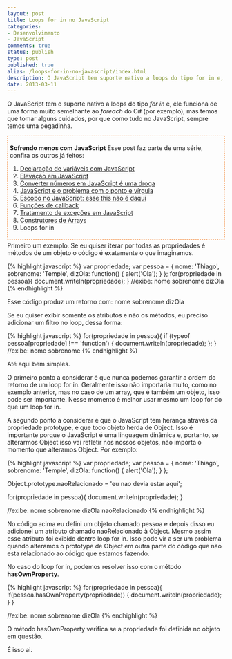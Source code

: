 ```yaml
---
layout: post
title: Loops for in no JavaScript
categories:
- Desenvolvimento
- JavaScript
comments: true
status: publish
type: post
published: true
alias: /loops-for-in-no-javascript/index.html
description: O JavaScript tem suporte nativo a loops do tipo for in e, apesar de ter uma funcionalidade similar à outras linguagens, precisamos tomar alguns cuidados.
date: 2013-03-11
---
```

O JavaScript tem o suporte nativo a loops do tipo <em>for in</em> e, ele funciona de uma forma muito semelhante ao <em>foreach</em> do C# (por exemplo), mas temos que tomar alguns cuidados, por que como tudo no JavaScript, sempre temos uma pegadinha.
<div style="margin: 5px 0px; border: #f48432 1px dashed; padding: 5px;">

<strong>Sofrendo menos com JavaScript</strong>
Esse post faz parte de uma série, confira os outros já feitos:
<ol>
	<li><a href="/blog/2012/10/25/declarao-de-variveis-com-javascript/">Declaração de variáveis com JavaScript</a></li>
	<li><a href="/blog/2012/11/05/elevao-em-javascript/">Elevação em JavaScript</a></li>
	<li><a href="/blog/2012/11/12/converter-numeros-em-javascript-e-uma-droga/">Converter números em JavaScript é uma droga</a></li>
	<li><a href="/blog/2012/11/21/javascript-ponto-virgula/">JavaScript e o problema com o ponto e vírgula</a></li>
	<li><a href="/blog/2012/11/28/escopo-no-javascript/">Escopo no JavaScript: esse this não é daqui</a></li>
	<li><a href="/blog/2012/12/05/funes-de-callback-no-javascript/">Funções de callback</a></li>
	<li><a href="/blog/2012/12/14/tratamento-de-excecoes-em-javascript/">Tratamento de exceções em JavaScript</a></li>
	<li><a href="/blog/2013/02/18/construtores-de-arrays-do-javascript/">Construtores de Arrays</a></li>
	<li>Loops for in</li>
</ol>
</div>
Primeiro um exemplo. Se eu quiser iterar por todas as propriedades é métodos de um objeto o código é exatamente o que imaginamos.

{% highlight javascript %}
var propriedade;
var pessoa = {
    nome: 'Thiago',
    sobrenome: 'Temple',
    dizOla: function() {
        alert('Ola');
    }
};
for(propriedade in pessoa){
    document.writeln(propriedade);
}
//exibe: nome sobrenome dizOla
{% endhighlight %}

Esse código produz um retorno com: nome sobrenome dizOla

Se eu quiser exibir somente os atributos e não os métodos, eu preciso adicionar um filtro no loop, dessa forma:

{% highlight javascript %}
for(propriedade in pessoa){
    if (typeof pessoa[propriedade] !== 'function') {
        document.writeln(propriedade);
    };
}
//exibe: nome sobrenome
{% endhighlight %}

Até aqui bem simples.

O primeiro ponto a considerar é que nunca podemos garantir a ordem do retorno de um loop for in. Geralmente isso não importaria muito, como no exemplo anterior, mas no caso de um array, que é também um objeto, isso pode ser importante. Nesse momento é melhor usar mesmo um loop for do que um loop for in.

A segundo ponto a considerar é que o JavaScript tem herança através da propriedade prototype, e que todo objeto herda de Object. Isso é importante porque o JavaScript é uma linguagem dinâmica e, portanto, se alterarmos Object isso vai refletir nos nossos objetos, não importa o momento que alteramos Object. Por exemplo:

{% highlight javascript %}
var propriedade;
var pessoa = {
    nome: 'Thiago',
    sobrenome: 'Temple',
    dizOla: function() {
        alert('Ola');
    }
};

Object.prototype.naoRelacionado = 'eu nao devia estar aqui';

for(propriedade in pessoa){
    document.writeln(propriedade);
}

//exibe: nome sobrenome dizOla naoRelacionado
{% endhighlight %}

No código acima eu defini um objeto chamado pessoa e depois disso eu adicionei um atributo chamado naoRelacionado à Object. Mesmo assim esse atributo foi exibido dentro loop for in. Isso pode vir a ser um problema quando alteramos o prototype de Object em outra parte do código que não esta relacionado ao código que estamos fazendo.

No caso do loop for in, podemos resolver isso com o método <strong>hasOwnProperty</strong>.

{% highlight javascript %}
for(propriedade in pessoa){
    if(pessoa.hasOwnProperty(propriedade)) {
        document.writeln(propriedade);
    }
}

//exibe: nome sobrenome dizOla
{% endhighlight %}

O método hasOwnProperty verifica se a propriedade foi definida no objeto em questão.

É isso ai.
